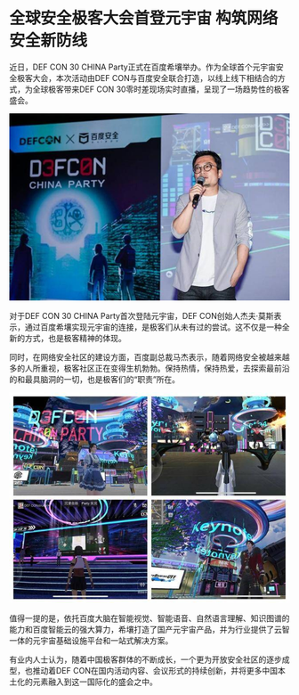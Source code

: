 # 全球安全极客大会首登元宇宙 构筑网络安全新防线


近日，DEF CON 30 CHINA Party正式在百度希壤举办。作为全球首个元宇宙安全极客大会，本次活动由DEF CON与百度安全联合打造，以线上线下相结合的方式，为全球极客带来DEF CON 30零时差现场实时直播，呈现了一场趋势性的极客盛会。

![配图](78310a55b319ebc4bdc2d0ea11f703f61f171662.jpeg)

对于DEF CON 30 CHINA Party首次登陆元宇宙，DEF CON创始人杰夫·莫斯表示，通过百度希壤实现元宇宙的连接，是极客们从未有过的尝试。这不仅是一种全新的方式，也是极客精神的体现。

同时，在网络安全社区的建设方面，百度副总裁马杰表示，随着网络安全被越来越多的人所重视，极客社区正在变得生机勃勃。保持热情，保持热爱，去探索最前沿的和最具脑洞的一切，也是极客们的“职责”所在。

![配图](5d6034a85edf8db12da9251389f2115e574e741a.jpeg)


值得一提的是，依托百度大脑在智能视觉、智能语音、自然语言理解、知识图谱的能力和百度智能云的强大算力，希壤打造了国产元宇宙产品，并为行业提供了云智一体的元宇宙基础设施平台和一站式解决方案。

有业内人士认为，随着中国极客群体的不断成长，一个更为开放安全社区的逐步成型，也推动着DEF CON在国内活动内容、会议形式的持续创新，并将更多中国本土化的元素融入到这一国际化的盛会之中。
